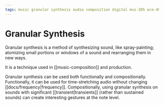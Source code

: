 ```yaml
---
tags: music granular synthesis audio composition digital mus-305 ece-402
---
```


# Granular Synthesis

Granular synthesis is a method of synthesizing sound, like spray-painting; atomizing small portions or windows of a sound and rearranging them in new ways.

It is a technique used in [[music-composition]] and production.

Granular synthesis can be used both functionally and compositionally. Functionally, it can be used for time-stretching audio without changing [[docs/frequency|frequency]]. Compositionally, using granular synthesis on sounds with significant [[transient|transients]] (rather than sustained sounds) can create interesting gestures at the note level.
